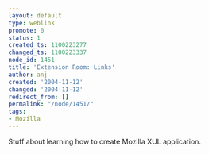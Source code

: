 ```yaml
---
layout: default
type: weblink
promote: 0
status: 1
created_ts: 1100223277
changed_ts: 1100223337
node_id: 1451
title: 'Extension Room: Links'
author: anj
created: '2004-11-12'
changed: '2004-11-12'
redirect_from: []
permalink: "/node/1451/"
tags:
- Mozilla
---
```

Stuff about learning how to create Mozilla XUL application.
